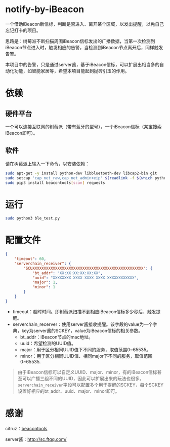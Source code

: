 # notify-by-iBeacon

一个借助iBeacon新信标，判断是否进入、离开某个区域，以发出提醒，以免自己忘记打卡的项目。

思路是：树莓派不断扫描周围iBeacon信标发出的广播数据，当第一次检测到iBeacon节点进入时，触发相应的告警，当检测到iBeacon节点离开后，同样触发告警。

本项目中的告警，只是通过server酱，基于iBeacon信标，可以扩展出相当多的自动化功能，如智能家居等，希望本项目能起到抛砖引玉的作用。

# 依赖

## 硬件平台

一个可以连接互联网的树莓派（带有蓝牙的型号），一个iBeacon信标（某宝搜索iBeacon即可）。

## 软件

请在树莓派上输入一下命令，以安装依赖：

```bash
sudo apt-get -y install python-dev libbluetooth-dev libcap2-bin git
sudo setcap 'cap_net_raw,cap_net_admin+eip' $(readlink -f $(which python))
sudo pip3 install beacontools[scan] requests
```

# 运行

```bash
sudo python3 ble_test.py
```

# 配置文件

```json
{
    "timeout": 60,
    "serverchain_receiver": {
        "SCUXXXXXXXXXXXXXXXXXXXXXXXXXXXXXXXXXXXXXXXXXXXXXXXXX": {
            "bt_addr": "XX:XX:XX:XX:XX:XX",
            "uuid": "XXXXXXXX-XXXX-XXXX-XXXX-XXXXXXXXXXXX",
            "major": 1,
            "minor": 1
        }
    }
}
```

- timeout：超时时间。即树莓派扫描不到相应iBeacon信标多少秒后，触发提醒。
- serverchain_recerver：使用server酱接收提醒。该字段的value为一个字典，key为server酱的SCKEY，value为iBeacon信标的相关参数。
  - bt_addr：iBeacon节点的mac地址。
  - uuid：希望检测的UUID值。
  - major：用于区分相同UUID值下不同的服务，取值范围0~65535。
  - minor：用于区分相同UUID值、相同major下不同的服务，取值范围0~65535.

> 由于iBeacon信标可以自定义UUID、major、minor，有的iBeacon信标甚至可以广播三组不同的UUID，因此可以扩展出来的玩法也很多。`serverchain_receiver`字段可以配置多个用于提醒的SCKEY，每个SCKEY设置好相应的bt_addr、uuid、major、minor即可。

# 感谢

citruz：[beacontools](https://github.com/citruz/beacontools)

server酱：http://sc.ftqq.com/

